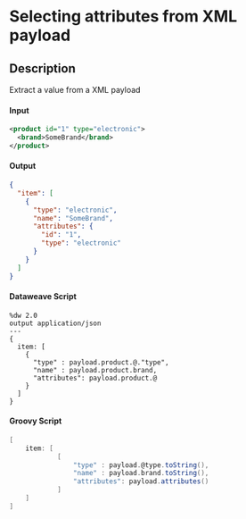 # Selecting attributes from XML payload

## Description

Extract a value from a XML payload

#### Input
``` xml
<product id="1" type="electronic">
  <brand>SomeBrand</brand>
</product>
```
#### Output

``` json
{
  "item": [
    {
      "type": "electronic",
      "name": "SomeBrand",
      "attributes": {
        "id": "1",
        "type": "electronic"
      }
    }
  ]
}
```

#### Dataweave Script

```
%dw 2.0
output application/json
---
{
  item: [
  	{
      "type" : payload.product.@."type",
      "name" : payload.product.brand,
      "attributes": payload.product.@
    }
  ]
}
```

#### Groovy Script

``` groovy
[
    item: [
            [
                "type" : payload.@type.toString(),
                "name" : payload.brand.toString(),
                "attributes": payload.attributes()
            ]
    ]
]
```